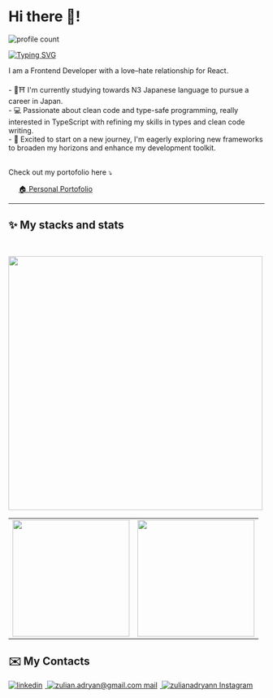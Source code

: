 <!--
  THIS README GITHUB PROFILE WAS MADE BY ME, ZULIAN ADRYAN 
  IF YOU WANT TO USE THIS AS A REFERENCE, PLEASE CONSIDER SUPPORTING/CONTRIBUTING TO THE FOLLOWING DEVELOPERS WHO MADE THIS README LOOK GOOD:
  - https://github.com/Platane/snk
  - https://github.com/antonkomarev/github-profile-views-counter
  - https://skillicons.dev
  - https://github.com/anuraghazra/github-readme-stats
  - https://github.com/badges/shields
-->

# Hi there 👋!
<img src="https://komarev.com/ghpvc/?username=zulianadryan&label=Profile%20views&color=770677&style=for-the-badge&logo=star" alt="profile count" style="padding-right:20px;" />

<a align="left" href="https://git.io/typing-svg"><img src="https://readme-typing-svg.demolab.com?size=40&font=Fira+Code&pause=800&width=1000&height=100&lines=My+name+is+Zulian+Adryan+Syah+Pratama;%E3%82%BA%E3%83%AA%E3%82%A2%E3%83%B3%E3%83%BB%E3%82%A2%E3%83%89%E3%83%AA%E3%82%A2%E3%83%B3%E3%83%BB%E3%82%B7%E3%82%A2%E3%83%BC%E3%83%BB%E3%83%97%E3%83%A9%E3%82%BF%E3%83%A0%E3%81%A8%E7%94%B3%E3%81%97%E3%81%BE%E3%81%99;Nama+saya+Zulian+Adryan+Syah+Pratama" alt="Typing SVG" /></a>

<!--Start Intro-->               
<p align="left">I am a Frontend Developer with a love–hate relationship for React. </p>
- 📖⛩️ I'm currently studying towards N3 Japanese language to pursue a career in Japan.<br>
- 💻 Passionate about clean code and type-safe programming, really interested in TypeScript with refining my skills in types and clean code writing.<br>
- 🚀 Excited to start on a new journey, I'm eagerly exploring new frameworks to broaden my horizons and enhance my development toolkit.<br>
<!-- 💻 Visit my [Portfolio](https://zulianadryan.github.io) for more details about me. -->
<!--End Intro-->

<!--Profile Count Badge-->
<br>
<p>Check out my portofolio here ⤵️</p>
<a href="https://www.zulianadryan.com" alt="personal-portofolio" style="padding-left:20px;" target="_blank">🏠 Personal Portofolio</a>

---
<!--Languages and Tools Section-->       
<h2 align="left">✨ My stacks and stats</h2>
<br>

<p align="left">
<img width="500px"  src="https://skillicons.dev/icons?i=js,typescript,html,css,react,nextjs,redux,tailwind,nodejs,express,mongo,supabase,mysql,vscode,git,vite&perline=20"  />
</p>

<table>
  <tr>
    <td>
    <a href="https://github.com/zulianadryan/github-readme-stats">
  <picture>
  <source
    srcset="https://github-readme-stats.vercel.app/api?username=zulianadryan&show_icons=true&theme=dark&include_all_commits=true&hide_rank=true&hide=stars&show=prs_merged,prs_merged_percentage"
    media="(prefers-color-scheme: dark)"
  />
  <source
    srcset="https://github-readme-stats.vercel.app/api?username=zulianadryan&show_icons=true&include_all_commits=true&hide_rank=true&hide=stars&show=prs_merged,prs_merged_percentage"
    media="(prefers-color-scheme: light), (prefers-color-scheme: no-preference)"
  />
  <img height=230 align="center" src="https://github-readme-stats.vercel.app/api?username=zulianadryan&show_icons=true&layout=compact&langs_count=8&card_width=270" />
</picture>
</a>
      </td>
<!--   </tr> -->
<!--   <tr> -->
    <td>
      <a href="https://github.com/zulianadryan/convoychat">
        <picture>
          <source
            srcset="https://github-readme-stats.vercel.app/api/top-langs?username=zulianadryan&show_icons=true&theme=dark&card_width=520"
            media="(prefers-color-scheme: dark)"
          />
          <source
            srcset="https://github-readme-stats.vercel.app/api/top-langs?username=zulianadryan&show_icons=true&card_width=520"
            media="(prefers-color-scheme: light), (prefers-color-scheme: no-preference)"
          />
          <img height="230" src="https://github-readme-stats.vercel.app/api/top-langs?username=zulianadryan&layout=compact&langs_count=8" />
        </picture>
      </a>
    </td>
<!--     <td align="center">
      <a href="https://git.io/streak-stats">
        <img src="https://streak-stats.demolab.com?user=zulianadryan" alt="GitHub Streak" />
      </a>
    </td> -->
  </tr>
</table>

<!--
<br><div>All my work is stored in __Organization repositories__ 💔, so my stats can't be fully displayed. However, traces of my contributions can be seen below as this snake 🐍 devours them</div>
<picture>
 <source media="(prefers-color-scheme: dark)" srcset="https://raw.githubusercontent.com/zulianAdryan/zulianadryan/output/github-snake-dark.svg" />
  <source media="(prefers-color-scheme: light)" srcset="https://raw.githubusercontent.com/zulianAdryan/zulianadryan/output/github-snake.svg" />
  <img alt="github-snake" src="https://raw.githubusercontent.com/zulianAdryan/zulianadryan/output/github-snake.svg" />
</picture>
-->

<!--Contact Section--> 

<h2 align="left">✉️ My Contacts</h2>
<div align="left">
 <a href="https://www.linkedin.com/in/zulianadryan/" target="_blank">
<img src="https://img.shields.io/badge/linkedin-%231E77B5.svg?&style=for-the-badge&logo=linkedin&logoColor=white" alt=linkedin style="margin-right: 5px;" />
</a>
  
<a href="mailto:zulian.adryan@gmail.com" target="_blank">
<img src="https://img.shields.io/badge/Gmail-D14836?style=for-the-badge&logo=gmail&logoColor=white" alt="zulian.adryan@gmail.com mail" style="margin-right: 5px;" />
</a>

<a href="https://www.instagram.com/zulianadryann" target="_blank">
<img src="https://img.shields.io/badge/Instagram-E4405F?style=for-the-badge&logo=instagram&logoColor=white" alt="zulianadryann Instagram" style="margin-right: 5px;" />
</a>

</div>
<br/>
